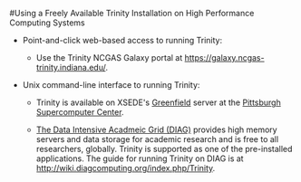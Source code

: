 #Using a Freely Available Trinity Installation on High Performance Computing Systems

* Point-and-click web-based access to running Trinity:
  * Use the Trinity NCGAS Galaxy portal at <https://galaxy.ncgas-trinity.indiana.edu/>.

* Unix command-line interface to running Trinity:

   * Trinity is available on XSEDE's [Greenfield](https://www.psc.edu/index.php/resources-for-users/computing-resources/greenfield) server at the [Pittsburgh Supercomputer Center](http://www.psc.edu/). 

    * [The Data Intensive Acadmeic Grid (DIAG)](http://diagcomputing.org/) provides high memory servers and data storage for academic research and is free to all researchers, globally. Trinity is supported as one of the pre-installed applications. The guide for running Trinity on DIAG is at <http://wiki.diagcomputing.org/index.php/Trinity>. 
